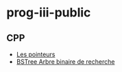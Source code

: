 # prog-iii-public
## CPP
- [Les pointeurs](CPP/cpp-pointeur.md)
- [BSTree Arbre binaire de recherche](CPP/cpp-BSTree.md)
